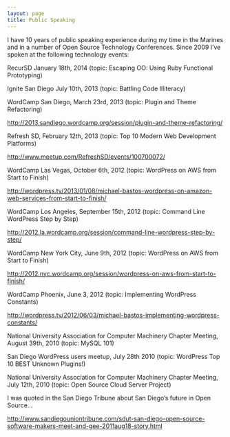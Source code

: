 ```yaml
---
layout: page
title: Public Speaking
---
```


I have 10 years of public speaking experience during my time in the Marines and in a number of Open Source Technology Conferences. Since 2009 I’ve spoken at the following technology events:

RecurSD January 18th, 2014 (topic: Escaping OO: Using Ruby Functional Prototyping)

Ignite San Diego July 10th, 2013 (topic: Battling Code Illiteracy)

WordCamp San Diego, March 23rd, 2013 (topic: Plugin and Theme Refactoring)

http://2013.sandiego.wordcamp.org/session/plugin-and-theme-refactoring/

Refresh SD, February 12th, 2013 (topic: Top 10 Modern Web Development Platforms)

http://www.meetup.com/RefreshSD/events/100700072/

WordCamp Las Vegas, October 6th, 2012 (topic: WordPress on AWS from Start to Finish)

http://wordpress.tv/2013/01/08/michael-bastos-wordpress-on-amazon-web-services-from-start-to-finish/

WordCamp Los Angeles, September 15th, 2012 (topic: Command Line WordPress Step by Step)

http://2012.la.wordcamp.org/session/command-line-wordpress-step-by-step/

WordCamp New York City, June 9th, 2012 (topic: WordPress on AWS from Start to Finish)

http://2012.nyc.wordcamp.org/session/wordpress-on-aws-from-start-to-finish/

WordCamp Phoenix, June 3, 2012 (topic: Implementing WordPress Constants)

http://wordpress.tv/2012/06/03/michael-bastos-implementing-wordpress-constants/

National University Association for Computer Machinery Chapter Meeting, August 39th, 2010 (topic: MySQL 101)

San Diego WordPress users meetup, July 28th 2010 (topic: WordPress Top 10 BEST Unknown Plugins!)

National University Association for Computer Machinery Chapter Meeting, July 12th, 2010 (topic: Open Source Cloud Server Project)

I was quoted in the San Diego Tribune about San Diego’s future in Open Source…

http://www.sandiegouniontribune.com/sdut-san-diego-open-source-software-makers-meet-and-gee-2011aug18-story.html
